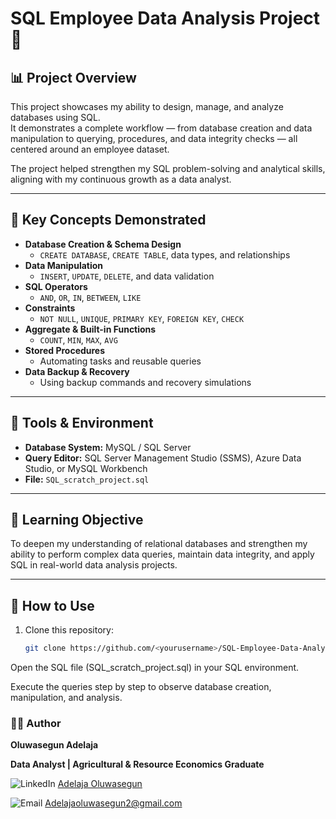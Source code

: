 # SQL Employee Data Analysis Project 💼

## 📊 Project Overview
This project showcases my ability to design, manage, and analyze databases using SQL.  
It demonstrates a complete workflow — from database creation and data manipulation to querying, procedures, and data integrity checks — all centered around an employee dataset.

The project helped strengthen my SQL problem-solving and analytical skills, aligning with my continuous growth as a data analyst.

---

## 🧩 Key Concepts Demonstrated
- **Database Creation & Schema Design**
  - `CREATE DATABASE`, `CREATE TABLE`, data types, and relationships
- **Data Manipulation**
  - `INSERT`, `UPDATE`, `DELETE`, and data validation
- **SQL Operators**
  - `AND`, `OR`, `IN`, `BETWEEN`, `LIKE`
- **Constraints**
  - `NOT NULL`, `UNIQUE`, `PRIMARY KEY`, `FOREIGN KEY`, `CHECK`
- **Aggregate & Built-in Functions**
  - `COUNT`, `MIN`, `MAX`, `AVG`
- **Stored Procedures**
  - Automating tasks and reusable queries
- **Data Backup & Recovery**
  - Using backup commands and recovery simulations

---

## 🧠 Tools & Environment
- **Database System:** MySQL / SQL Server  
- **Query Editor:** SQL Server Management Studio (SSMS), Azure Data Studio, or MySQL Workbench  
- **File:** `SQL_scratch_project.sql`

---

## 🎯 Learning Objective
To deepen my understanding of relational databases and strengthen my ability to perform complex data queries, maintain data integrity, and apply SQL in real-world data analysis projects.

---

## 🚀 How to Use
1. Clone this repository:
   ```bash
   git clone https://github.com/<yourusername>/SQL-Employee-Data-Analysis-Project.git
Open the SQL file (SQL_scratch_project.sql) in your SQL environment.

Execute the queries step by step to observe database creation, manipulation, and analysis.

### 👨‍💼 Author

**Oluwasegun Adelaja**

**Data Analyst | Agricultural & Resource Economics Graduate**

![LinkedIn](https://img.icons8.com/ios-filled/50/0077B5/linkedin.png) [Adelaja Oluwasegun](www.linkedin.com/in/oluwasegun-adelaja-10897a209)

![Email](https://img.icons8.com/ios-filled/50/000000/email-open.png) Adelajaoluwasegun2@gmail.com
